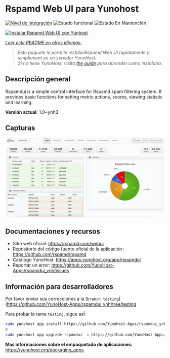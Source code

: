 <!--
Este archivo README esta generado automaticamente<https://github.com/YunoHost/apps/tree/master/tools/readme_generator>
No se debe editar a mano.
-->

# Rspamd Web UI para Yunohost

[![Nivel de integración](https://dash.yunohost.org/integration/rspamdui.svg)](https://dash.yunohost.org/appci/app/rspamdui) ![Estado funcional](https://ci-apps.yunohost.org/ci/badges/rspamdui.status.svg) ![Estado En Mantención](https://ci-apps.yunohost.org/ci/badges/rspamdui.maintain.svg)

[![Instalar Rspamd Web UI con Yunhost](https://install-app.yunohost.org/install-with-yunohost.svg)](https://install-app.yunohost.org/?app=rspamdui)

*[Leer este README en otros idiomas.](./ALL_README.md)*

> *Este paquete le permite instalarRspamd Web UI rapidamente y simplement en un servidor YunoHost.*  
> *Si no tiene YunoHost, visita [the guide](https://yunohost.org/install) para aprender como instalarla.*

## Descripción general

Rspamdui is a simple control interface for Rspamd spam filtering system. It provides basic functions for setting metric actions, scores, viewing statistic and learning.

**Versión actual:** 1.0~ynh3

## Capturas

![Captura de Rspamd Web UI](./doc/screenshots/screenshot.png)

## Documentaciones y recursos

- Sitio web oficial: <https://rspamd.com/webui>
- Repositorio del código fuente oficial de la aplicación : <https://github.com/rspamd/rspamd>
- Catálogo YunoHost: <https://apps.yunohost.org/app/rspamdui>
- Reportar un error: <https://github.com/YunoHost-Apps/rspamdui_ynh/issues>

## Información para desarrolladores

Por favor enviar sus correcciones a la [`branch testing`](https://github.com/YunoHost-Apps/rspamdui_ynh/tree/testing

Para probar la rama `testing`, sigue asÍ:

```bash
sudo yunohost app install https://github.com/YunoHost-Apps/rspamdui_ynh/tree/testing --debug
o
sudo yunohost app upgrade rspamdui -u https://github.com/YunoHost-Apps/rspamdui_ynh/tree/testing --debug
```

**Mas informaciones sobre el empaquetado de aplicaciones:** <https://yunohost.org/packaging_apps>
